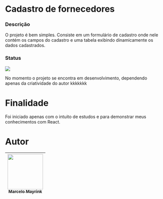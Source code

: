 <p align="center">
  <h1>Cadastro de fornecedores</h1>
</p>

<h3>Descrição</h3>
<p>
  O projeto é bem simples. Consiste em um formulário de cadastro onde nele contém os campos do cadastro e uma tabela exibindo dinamicamente os dados cadastrados.
</p>

<h3>Status</h3>
<p>
  <img src="http://img.shields.io/static/v1?label=STATUS&message=EM%20DESENVOLVIMENTO&color=GREEN&style=for-the-badge"/>
</p>
<p>
  No momento o projeto se encontra em desenvolvimento, dependendo apenas da criatividade do autor kkkkkkk
</p>

# Finalidade
<p>
  Foi iniciado apenas com o intuito de estudos e para demonstrar meus conhecimentos com React.
</p>

# Autor

| [<img src="https://avatars.githubusercontent.com/u/91069246?v=4" width=115><br><sub>Marcelo Mayrink</sub>](https://github.com/Tchelo2266) |
| :---: |
